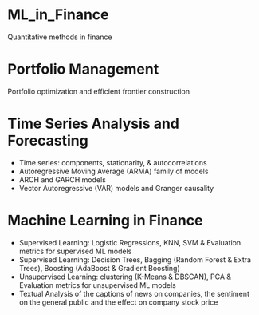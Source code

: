 # ML_in_Finance
Quantitative methods in finance

# Portfolio Management 
Portfolio optimization and efficient frontier construction
  
# Time Series Analysis and Forecasting
- Time series: components, stationarity, & autocorrelations
- Autoregressive Moving Average (ARMA) family of models
- ARCH and GARCH models
- Vector Autoregressive (VAR) models and Granger causality 

# Machine Learning in Finance
- Supervised Learning: Logistic Regressions, KNN, SVM & Evaluation metrics for supervised ML models
- Supervised Learning: Decision Trees, Bagging (Random Forest & Extra Trees), Boosting (AdaBoost & Gradient Boosting)
- Unsupervised Learning: clustering (K-Means & DBSCAN), PCA & Evaluation metrics for unsupervised ML models
- Textual Analysis of the captions of news on companies, the sentiment on the general public and the effect on company stock price
